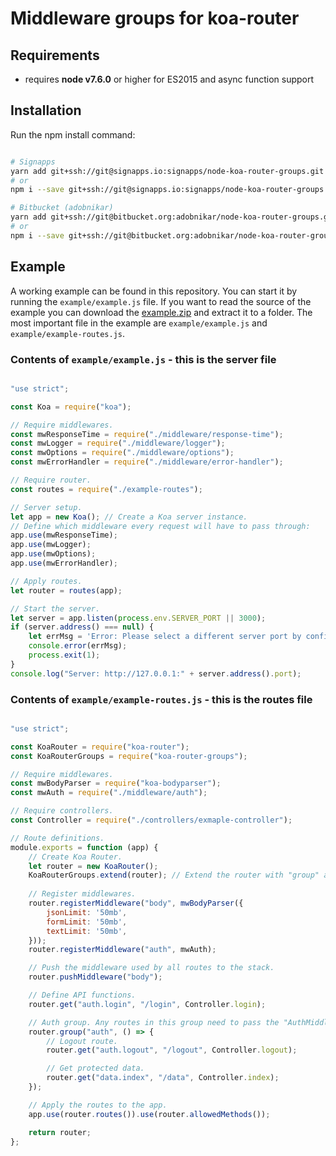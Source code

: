 # Middleware groups for koa-router #

## Requirements ##

- requires **node v7.6.0** or higher for ES2015 and async function support

## Installation ##

Run the npm install command:
```bash

# Signapps
yarn add git+ssh://git@signapps.io:signapps/node-koa-router-groups.git
# or
npm i --save git+ssh://git@signapps.io:signapps/node-koa-router-groups.git

# Bitbucket (adobnikar)
yarn add git+ssh://git@bitbucket.org:adobnikar/node-koa-router-groups.git
# or
npm i --save git+ssh://git@bitbucket.org:adobnikar/node-koa-router-groups.git

```

## Example ##

A working example can be found in this repository. You can start it by running the `example/example.js` file.
If you want to read the source of the example you can download the [example.zip](./example.zip) and extract it to a folder. The most important file in the example are `example/example.js` and `example/example-routes.js`.

### Contents of `example/example.js` - this is the server file ###

```javascript

"use strict";

const Koa = require("koa");

// Require middlewares.
const mwResponseTime = require("./middleware/response-time");
const mwLogger = require("./middleware/logger");
const mwOptions = require("./middleware/options");
const mwErrorHandler = require("./middleware/error-handler");

// Require router.
const routes = require("./example-routes");

// Server setup.
let app = new Koa(); // Create a Koa server instance.
// Define which middleware every request will have to pass through:
app.use(mwResponseTime);
app.use(mwLogger);
app.use(mwOptions);
app.use(mwErrorHandler);

// Apply routes.
let router = routes(app);

// Start the server.
let server = app.listen(process.env.SERVER_PORT || 3000);
if (server.address() === null) {
	let errMsg = 'Error: Please select a different server port by configuring the ".env" file.';
	console.error(errMsg);
	process.exit(1);
}
console.log("Server: http://127.0.0.1:" + server.address().port);

```

### Contents of `example/example-routes.js` - this is the routes file ###

```javascript

"use strict";

const KoaRouter = require("koa-router");
const KoaRouterGroups = require("koa-router-groups");

// Require middlewares.
const mwBodyParser = require("koa-bodyparser");
const mwAuth = require("./middleware/auth");

// Require controllers.
const Controller = require("./controllers/exmaple-controller");

// Route definitions.
module.exports = function (app) {
	// Create Koa Router.
	let router = new KoaRouter();
	KoaRouterGroups.extend(router); // Extend the router with "group" and "registerMiddleware" functions.
	
	// Register middlewares.
	router.registerMiddleware("body", mwBodyParser({
		jsonLimit: '50mb',
		formLimit: '50mb',
		textLimit: '50mb',
	}));
	router.registerMiddleware("auth", mwAuth);

	// Push the middleware used by all routes to the stack.
	router.pushMiddleware("body");

	// Define API functions.
	router.get("auth.login", "/login", Controller.login);

	// Auth group. Any routes in this group need to pass the "AuthMiddleware.auth" middleware.
	router.group("auth", () => {
		// Logout route.
		router.get("auth.logout", "/logout", Controller.logout);

		// Get protected data.
		router.get("data.index", "/data", Controller.index);
	});

	// Apply the routes to the app.
	app.use(router.routes()).use(router.allowedMethods());

	return router;
};


```